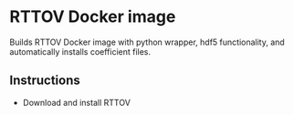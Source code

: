 # RTTOV Docker image

Builds RTTOV Docker image with python wrapper, hdf5 functionality, and automatically installs coefficient files.

## Instructions

- Download and install RTTOV
